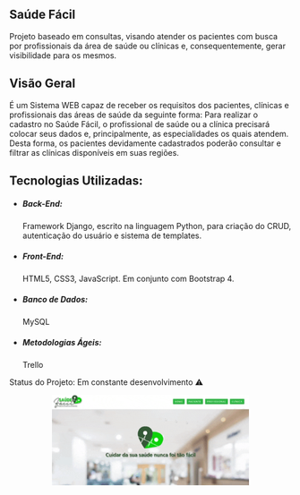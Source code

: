 ## Saúde Fácil

Projeto baseado em consultas, visando atender os pacientes com busca por profissionais da área de saúde ou clínicas e, consequentemente, gerar visibilidade para os mesmos.

## Visão Geral

É um Sistema WEB capaz de receber os requisitos dos pacientes, clínicas e profissionais das áreas de saúde da seguinte forma: Para realizar o cadastro no Saúde Fácil, o profissional de saúde ou a clínica precisará colocar seus dados e, principalmente, as especialidades os quais atendem. Desta forma, os pacientes devidamente cadastrados poderão consultar e filtrar as clínicas disponíveis em suas regiões.

## Tecnologias Utilizadas:

- ##### Back-End: 

  Framework Django, escrito na linguagem Python, para criação do CRUD, autenticação do usuário e sistema de templates.

- ##### Front-End: 

  HTML5, CSS3, JavaScript. Em conjunto com Bootstrap 4.
                                                                                    
- ##### Banco de Dados: 

  MySQL

- ##### Metodologias Ágeis:

  Trello

 Status do Projeto: Em constante desenvolvimento :warning:
<p align="center">
<img src="https://github.com/Rennan-sbarros/rennan-sbarros/blob/main/Diversos/Animated%20GIF-downsized_large.gif" width="70%" height="80%" />
